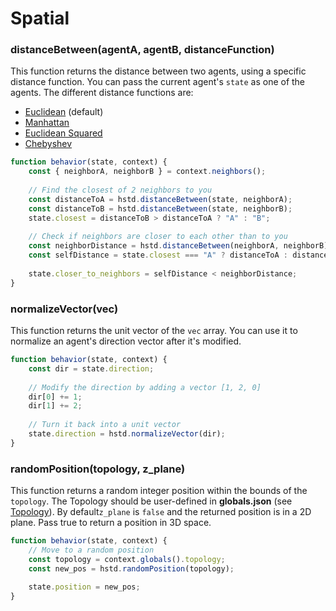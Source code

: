 # Spatial

### distanceBetween\(agentA, agentB, distanceFunction\)

This function returns the distance between two agents, using a specific distance function. You can pass the current agent's `state` as one of the agents. The different distance functions are:

* [Euclidean](https://en.wikipedia.org/wiki/Euclidean_distance) \(default\)
* [Manhattan](https://en.wikipedia.org/wiki/Taxicab_geometry)
* [Euclidean Squared](https://en.wikipedia.org/wiki/Euclidean_distance#Squared_Euclidean_distance)
* [Chebyshev](https://en.wikipedia.org/wiki/Chebyshev_distance)

```javascript
function behavior(state, context) {
    const { neighborA, neighborB } = context.neighbors();
    
    // Find the closest of 2 neighbors to you
    const distanceToA = hstd.distanceBetween(state, neighborA);
    const distanceToB = hstd.distanceBetween(state, neighborB);
    state.closest = distanceToB > distanceToA ? "A" : "B";
    
    // Check if neighbors are closer to each other than to you
    const neighborDistance = hstd.distanceBetween(neighborA, neighborB);
    const selfDistance = state.closest === "A" ? distanceToA : distanceToB;
    
    state.closer_to_neighbors = selfDistance < neighborDistance;
}
```

### normalizeVector\(vec\)

This function returns the unit vector of the `vec` array. You can use it to normalize an agent's direction vector after it's modified.

```javascript
function behavior(state, context) {
    const dir = state.direction;
    
    // Modify the direction by adding a vector [1, 2, 0]
    dir[0] += 1;
    dir[1] += 2;
    
    // Turn it back into a unit vector
    state.direction = hstd.normalizeVector(dir);
}
```

### randomPosition\(topology, z\_plane\)

This function returns a random integer position within the bounds of the `topology`. The Topology should be user-defined in **globals.json** \(see [Topology](../../configuration/topology/)\). By default`z_plane` is `false` and the returned position is in a 2D plane. Pass true to return a position in 3D space.

```javascript
function behavior(state, context) {
    // Move to a random position
    const topology = context.globals().topology;
    const new_pos = hstd.randomPosition(topology);
    
    state.position = new_pos;
}
```

